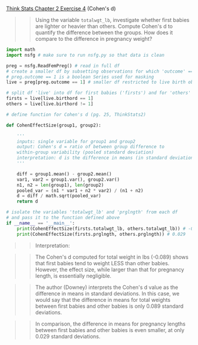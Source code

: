 [Think Stats Chapter 2 Exercise 4](http://greenteapress.com/thinkstats2/html/thinkstats2003.html#toc24) (Cohen's d)

>> Using the variable `totalwgt_lb`, investigate whether first babies are lighter
>> or heavier than others. Compute Cohen's d to quantify the difference between
>> the groups. How does it compare to the difference in pregnancy weight?

```python
import math
import nsfg # make sure to run nsfg.py so that data is clean

preg = nsfg.ReadFemPreg() # read in full df
# create a smaller df by subsetting observations for which 'outcome' == 1
# preg.outcome == 1 is a boolean Series used for masking
live = preg[preg.outcome == 1] # smaller df restricted to live birth observations

# split df 'live' into df for first babies ('firsts') and for 'others'
firsts = live[live.birthord == 1]
others = live[live.birthord != 1]

# define function for Cohen's d (pg. 25, ThinkStats2)

def CohenEffectSize(group1, group2):

	'''
	inputs: single variable for group1 and group2
	output: Cohen's d = ratio of between group difference to
	within-group variability (pooled standard deviation)
	interpretation: d is the difference in means (in standard deviations)
	'''

	diff = group1.mean() - group2.mean()
	var1, var2 = group1.var(), group2.var()
	n1, n2 = len(group1), len(group2)
	pooled_var = (n1 * var1 + n2 * var2) / (n1 + n2)
	d = diff / math.sqrt(pooled_var)
	return d

# isolate the variables 'totalwgt_lb' and 'prglngth' from each df
# and pass it to the function defined above
if __name__ == '__main__':
	print(CohenEffectSize(firsts.totalwgt_lb, others.totalwgt_lb)) # -0.089
	print(CohenEffectSize(firsts.prglngth, others.prglngth)) # 0.029
```

>> Interpretation:

>> The Cohen's d computed for total weight in lbs (-0.089) shows that first babies 
>> tend to weight LESS than other babies. However, the effect size, while larger
>> than that for pregnancy length, is essentially negligible.

>> The author (Downey) interprets the Cohen's d value as the difference in means
>> in standard deviations. In this case, we would say that the difference
>> in means for total weights between first babies and other babies is only 0.089
>> standard deviations.

>> In comparison, the difference in means for pregnancy lengths between first babies
>> and other babies is even smaller, at only 0.029 standard deviations.   
